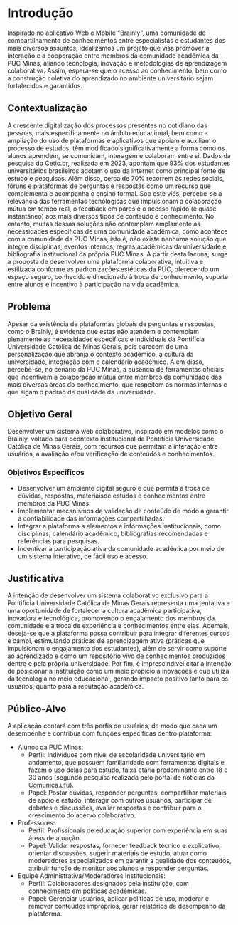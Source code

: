 # Introdução
Inspirado no aplicativo Web e Mobile “Brainly”, uma comunidade de compartilhamento de conhecimentos entre especialistas e estudantes dos mais diversos assuntos, idealizamos um projeto que visa promover a interação e a cooperação entre membros da comunidade acadêmica da PUC Minas, aliando tecnologia, inovação e metodologias de aprendizagem colaborativa. Assim, espera-se que o acesso ao conhecimento, bem como a construção coletiva do aprendizado no ambiente universitário sejam fortalecidos e garantidos.

## Contextualização
A crescente digitalização dos processos presentes no cotidiano das pessoas, mais especificamente no âmbito educacional, bem como a ampliação do uso de plataformas e aplicativos que apoiam e auxiliam o processo de estudos, têm modificado significativamente a forma como os alunos aprendem, se comunicam, interagem e colaboram entre si. Dados da pesquisa do Cetic.br, realizada em 2023, apontam que 93% dos estudantes universitários brasileiros adotam o uso da internet como principal fonte de estudo e pesquisas. Além disso, cerca de 70% recorrem às redes sociais, fóruns e plataformas de perguntas e respostas como um recurso que complementa e acompanha o ensino formal. Sob este viés, percebe-se a relevância das ferramentas tecnológicas que impulsionam a colaboração mútua em tempo real, o feedback em pares e o acesso rápido (e quase instantâneo) aos mais diversos tipos de conteúdo e conhecimento. No entanto, muitas dessas soluções não contemplam amplamente as necessidades específicas de uma comunidade acadêmica, como acontece com a comunidade da PUC Minas, isto é, não existe nenhuma solução que integre disciplinas, eventos internos, regras acadêmicas da universidade e bibliografia institucional da própria PUC Minas.
A partir desta lacuna, surge a proposta de desenvolver uma plataforma colaborativa, intuitiva e estilizada conforme as padronizações estéticas da PUC, oferecendo um espaço seguro, conhecido e direcionado à troca de conhecimento, suporte entre alunos e incentivo à participação na vida acadêmica.

## Problema
Apesar da existência de plataformas globais de perguntas e respostas, como o Brainly, é evidente que estas não atendem e contemplam plenamente às necessidades especificas e individuais da Pontifícia Universidade Católica de Minas Gerais, pois carecem de uma personalização que abranja o contexto acadêmico, a cultura da universidade, integração com o calendário acadêmico. Além disso, percebe-se, no cenário da PUC Minas, a ausência de ferramentas oficiais que incentivem a colaboração mútua entre membros da comunidade das mais diversas áreas do conhecimento, que respeitem as normas internas e que sigam o padrão de qualidade da universidade. 

## Objetivo Geral
Desenvolver um sistema web colaborativo, inspirado em modelos como o Brainly, voltado para ocontexto institucional da Pontifícia Universidade Católica de Minas Gerais, com recursos que permitam a interação entre usuários, a avaliação e/ou verificação de conteúdos e conhecimentos.

### Objetivos Específicos
* Desenvolver um ambiente digital seguro e que permita a troca de dúvidas, respostas, materiaisde estudos e conhecimentos entre membros da PUC Minas.
* Implementar mecanismos de validação de conteúdo de modo a garantir a confiabilidade das informações compartilhadas.
* Integrar a plataforma a elementos e informações institucionais, como disciplinas, calendário acadêmico, bibliografias recomendadas e referências para pesquisas.
* Incentivar a participação ativa da comunidade acadêmica por meio de um sistema interativo, de fácil uso e acesso.

## Justificativa

A intenção de desenvolver um sistema colaborativo exclusivo para a Pontifícia Universidade Católica de Minas Gerais representa uma tentativa e uma oportunidade de fortalecer a cultura acadêmica participativa, inovadora e tecnológica, promovendo o engajamento dos membros da comunidade e a troca de experiência e conhecimentos entre eles. Ademais, deseja-se que a plataforma possa contribuir para integrar diferentes cursos e campi, estimulando práticas de aprendizagem ativa (práticas que impulsionam o engajamento dos estudantes), além de servir como suporte ao aprendizado e como um repositório vivo de conhecimentos produzidos dentro e pela própria universidade. Por fim, é imprescindível citar a intenção de posicionar a instituição como um meio propício a inovações e que utiliza da tecnologia no meio educacional, gerando impacto positivo tanto para os usuários, quanto para
a reputação acadêmica. 

## Público-Alvo
A aplicação contará com três perfis de usuários, de modo que cada um desempenhe e contribua com funções específicas dentro plataforma:
* Alunos da PUC Minas:
    - Perfil: Indivíduos com nível de escolaridade universitário em andamento, que possuem familiaridade com ferramentas digitais e fazem o uso delas para estudo, faixa etária predominante entre 18 e 30 anos (segundo pesquisa realizada pelo portal de notícias da
Comunica.ufu).
    - Papel: Postar dúvidas, responder perguntas, compartilhar materiais de apoio e estudo, interagir com outros usuários, participar de debates e discussões, avaliar respostas e contribuir para o crescimento do acervo colaborativo.
* Professores:
    - Perfil: Profissionais de educação superior com experiência em suas áreas de atuação.
    - Papel: Validar respostas, fornecer feedback técnico e explicativo, orientar discussões, sugerir materiais de estudo, atuar como moderadores especializados em garantir a qualidade dos conteúdos, atribuir função de monitor aos alunos e responder perguntas.
* Equipe Administrativa/Moderadores Institucionais:
    - Perfil: Colaboradores designados pela instituição, com conhecimento em políticas acadêmicas.
    - Papel: Gerenciar usuários, aplicar políticas de uso, moderar e remover conteúdos impróprios, gerar relatórios de desempenho da plataforma.
